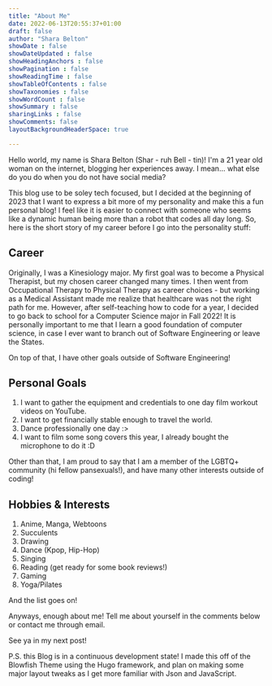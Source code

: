 ```yaml
---
title: "About Me"
date: 2022-06-13T20:55:37+01:00
draft: false
author: "Shara Belton"
showDate : false
showDateUpdated : false
showHeadingAnchors : false
showPagination : false
showReadingTime : false
showTableOfContents : false
showTaxonomies : false 
showWordCount : false
showSummary : false
sharingLinks : false
showComments: false
layoutBackgroundHeaderSpace: true

---
```

Hello world, my name is Shara Belton (Shar - ruh Bell - tin)! I'm a 21 year old woman on the internet, blogging her experiences away. I mean... what else do you do when you do not have social media?

This blog use to be soley tech focused, but I decided at the beginning of 2023 that I want to express a bit more of my personality and make this a fun personal blog! I feel like it is easier to connect with someone who seems like a dynamic human being more than a robot that codes all day long. So, here is the short story of my career before I go into the personality stuff:

## Career

Originally, I was a Kinesiology major. My first goal was to become a Physical Therapist, but my chosen career changed many times. I then went from Occupational Therapy to Physical Therapy as career choices - but working as a Medical Assistant made me realize that healthcare was not the right path for me. However, after self-teaching how to code for a year, I decided to go back to school for a Computer Science major in Fall 2022! It is personally important to me that I learn a good foundation of computer science, in case I ever want to branch out of Software Engineering or leave the States.

On top of that, I have other goals outside of Software Engineering! 

## Personal Goals

1. I want to gather the equipment and credentials to one day film workout videos on YouTube. 
2. I want to get financially stable enough to travel the world.
3. Dance professionally one day :>
4. I want to film some song covers this year, I already bought the microphone to do it :D

Other than that, I am proud to say that I am a member of the LGBTQ+ community (hi fellow pansexuals!), and have many other interests outside of coding!

## Hobbies & Interests

1. Anime, Manga, Webtoons
2. Succulents
3. Drawing
4. Dance (Kpop, Hip-Hop)
5. Singing
6. Reading (get ready for some book reviews!)
7. Gaming 
8. Yoga/Pilates

And the list goes on! 

Anyways, enough about me! Tell me about yourself in the comments below or contact me through email.

See ya in my next post!

P.S. this Blog is in a continuous development state! I made this off of the Blowfish Theme using the Hugo framework, and plan on making some major layout tweaks as I get more familiar with Json and JavaScript.
